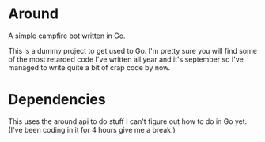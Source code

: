 Around
======

A simple campfire bot written in Go.

This is a dummy project to get used to Go. I'm pretty sure you will find some of the most retarded code I've written
all year and it's september so I've managed to write quite a bit of crap code by now.

# Dependencies

This uses the around api to do stuff I can't figure out how to do in Go yet. (I've been coding in it for 4 hours give me
a break.)
